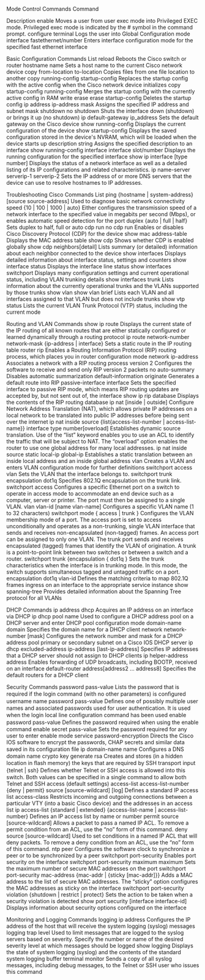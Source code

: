 Mode Control Commands
Command 
	
Description
enable	Moves a user from user exec mode into Privileged EXEC mode. Privileged exec mode is indicated by the # symbol in the command prompt. 
configure terminal	Logs the user into Global Configuration mode
interface fastethernet/number	Enters interface configuration mode for the specified fast ethernet interface
 
Basic Configuration Commands List
reload	Reboots the Cisco switch or router 
hostname name	Sets a host name to the current Cisco network device
copy from-location to-location	Copies files from one file location to another
copy running-config startup-config	Replaces the startup config with the active config when  the Cisco network device initializes
copy startup-config running-config	Merges the startup config with the currently active config in RAM
write erase 
erase startup-config	Deletes the startup config
ip address ip-address mask	Assigns the specified IP address and subnet mask
shutdown
no shutdown	Shuts the interface down (shutdown) or brings it up (no shutdown) 
ip default-gateway ip_address	Sets the default gateway on the Cisco device
show running-config	Displays the current configuration of the device
show startup-config	Displays the saved configuration stored in the device's NVRAM, which will be loaded when the device starts up
description string	Assigns the specified description to an interface
show running-config interface interface slot/number	Displays the running configuration for the specified interface
show ip interface [type number]	Displays the status of a network interface as well as a detailed listing of its IP configurations and related characteristics.
ip name-server serverip-1 serverip-2	Sets the IP address of or more DNS servers that the device can use to resolve hostnames to IP addresses.
 
Troubleshooting Cisco Commands List
ping {hostname | system-address} [source source-address]	Used to diagnose basic network connectivity
speed {10 | 100 | 1000 | auto}	Either configures the transmission speed of a network interface to the specified value in megabits per second (Mbps), or enables automatic speed detection for the port
duplex {auto | full | half}	Sets duplex to half, full or auto
cdp run
no cdp run	Enables or disables Cisco Discovery Protocol (CDP) for the device
show mac address-table	Displays the MAC address table
show cdp	Shows whether CDP is enabled globally
show cdp neighbors[detail]	Lists summary (or detailed) information about each neighbor connected to the device
show interfaces	Displays detailed information about interface status, settings and counters
show interface status	Displays the interface line status
show interfaces switchport	Displays many configuration settings and current operational status, including VLAN trunking details
show interfaces trunk	Lists information about the currently operational trunks and the VLANs supported by those trunks
show vlan
show vlan brief	Lists each VLAN and all interfaces assigned to that VLAN but does not include trunks
show vtp status	Lists the current VLAN Trunk Protocol (VTP) status, including the current mode
 
Routing and VLAN Commands
show ip route	Displays the current state of the IP routing of all known routes that are either statically configured or learned dynamically through a routing protocol
ip route network-number network-mask {ip-address | interface}	Sets a static route in the IP routing table
router rip	Enables a Routing Information Protocol (RIP) routing process, which places you in router configuration mode
network ip-address	Associates a network with a RIP routing process
version 2	Configures the software to receive and send only RIP version 2 packets
no auto-summary	Disables automatic summarization
default-information originate	Generates a default route into RIP
passive-interface interface	Sets the specified interface to passive RIP mode, which means RIP routing updates are accepted by, but not sent out of, the interface
show ip rip database	Displays the contents of the RIP routing database
ip nat [inside | outside]	Configure Network Address Translation (NAT), which allows private IP addresses on a local network to be translated into public IP addresses before being sent over the internet
ip nat inside source {list{access-list-number | access-list-name}} interface type number[overload]	Establishes dynamic source translation. Use of the “list” keyword enables you to use an ACL to identify the traffic that will be subject to NAT. The “overload” option enables the router to use one global address for many local addresses.
ip nat inside source static local-ip global-ip	Establishes a static translation between an inside local address and an inside global address
vlan	Creates a VLAN and enters VLAN configuration mode for further definitions
switchport access vlan	Sets the VLAN that the interface belongs to.
switchport trunk encapsulation dot1q	Specifies 802.1Q encapsulation on the trunk link.
switchport access	Configures a specific Ethernet port on a switch to operate in access mode to accommodate an end device such as a computer, server or printer. The port must then be assigned to a single VLAN.
vlan vlan-id [name vlan-name]	Configures a specific VLAN name (1 to 32 characters)
switchport mode { access | trunk }	Configures the VLAN membership mode of a port. The access port is set to access unconditionally and operates as a non-trunking, single VLAN interface that sends and receives non-encapsulated (non-tagged) frames. An access port can be assigned to only one VLAN. The trunk port sends and receives encapsulated (tagged) frames that identify the VLAN of origination. A trunk is a point-to-point link between two switches or between a switch and a router.
switchport trunk {encapsulation { dot1q }	Sets the trunk characteristics when the interface is in trunking mode. In this mode, the switch supports simultaneous tagged and untagged traffic on a port.
encapsulation dot1q vlan-id	Defines the matching criteria to map 802.1Q frames ingress on an interface to the appropriate service instance
show spanning-tree	Provides detailed information about the Spanning Tree protocol for all VLANs
 
DHCP Commands
ip address dhcp	Acquires an IP address on an interface via DHCP
ip dhcp pool name	Used to configure a DHCP address pool on a DHCP server and enter DHCP pool configuration mode
domain-name domain	Specifies the domain name for a DHCP client
network network-number [mask]	Configures the network number and mask for a DHCP address pool primary or secondary subnet on a Cisco IOS DHCP server
ip dhcp excluded-address ip-address [last-ip-address]	Specifies IP addresses that a DHCP server should not assign to DHCP clients
ip helper-address address	Enables forwarding of UDP broadcasts, including BOOTP, received on an interface
default-router address[address2 ... address8]	Specifies the default routers for a DHCP client
 
Security Commands
password pass-value	Lists the password that is required if the login command (with no other parameters) is conﬁgured
username name password pass-value	Deﬁnes one of possibly multiple user names and associated passwords used for user authentication. It is used when the login local line conﬁguration command has been used
enable password pass-value	Deﬁnes the password required when using the enable command
enable secret pass-value	Sets the password required for any user to enter enable mode
service password-encryption	Directs the Cisco IOS software to encrypt the passwords, CHAP secrets and similar data saved in its configuration file
ip domain-name name	Conﬁgures a DNS domain name 
crypto key generate rsa	Creates and stores (in a hidden location in ﬂash memory) the keys that are required by SSH
transport input {telnet | ssh}	Deﬁnes whether Telnet or SSH access is allowed into this switch. Both values can be specified in a single command to allow both Telnet and SSH access (default settings)
access-list access-list-number {deny | permit} source [source-wildcard] [log]	Defines a standard IP access list
access-class	Restricts incoming and outgoing connections between a particular VTY (into a basic Cisco device) and the addresses in an access list
ip access-list {standard | extended} {access-list-name | access-list-number}	Defines an IP access list by name or number
permit source [source-wildcard]	Allows a packet to pass a named IP ACL. To remove a permit condition from an ACL, use the “no” form of this command.
deny source [source-wildcard]	Used to set conditions in a named IP ACL that will deny packets. To remove a deny condition from an ACL, use the “no” form of this command.
ntp peer <ip-address>	Configures the software clock to synchronize a peer or to be synchronized by a peer
switchport port-security	Enables port security on the interface
switchport port-security maximum maximum	Sets the maximum number of secure MAC addresses on the port
switchport port-security mac-address {mac-addr | {sticky [mac-addr]}} 
 	Adds a MAC address to the list of secure MAC addresses. The “sticky” option configures the MAC addresses as sticky on the interface
switchport port-security violation {shutdown | restrict | protect}	Sets the action to be taken when a security violation is detected
show port security [interface interface-id]	Displays information about security options configured on the interface
 
Monitoring and Logging Commands
logging ip address	Configures the IP address of the host that will receive the system logging (syslog) messages
logging trap level	Used to limit messages that are logged to the syslog servers based on severity. Specify the number or name of the desired severity level at which messages should be logged
show logging	Displays the state of system logging (syslog) and the contents of the standard system logging buffer
terminal monitor	Sends a copy of all syslog messages, including debug messages, to the Telnet or SSH user who issues this command
